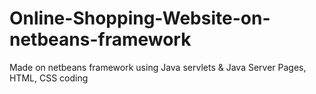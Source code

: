 # Online-Shopping-Website-on-netbeans-framework
Made on netbeans framework using Java servlets &amp; Java Server Pages, HTML, CSS coding

